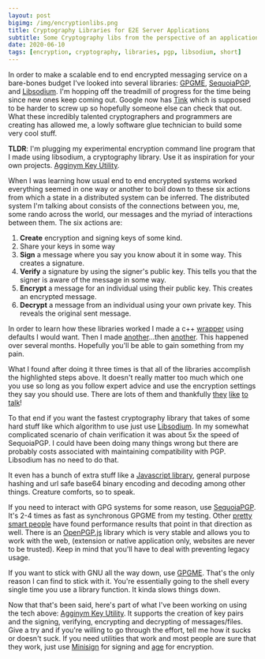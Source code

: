 ```yaml
---
layout: post
bigimg: /img/encryptionlibs.png
title: Cryptography Libraries for E2E Server Applications
subtitle: Some Cryptography libs from the perspective of an application programmer
date: 2020-06-10
tags: [encryption, cryptography, libraries, pgp, libsodium, short]
---
```


In order to make a scalable end to end encrypted messaging service on a bare-bones budget I've looked into several libraries: [GPGME](https://gnupg.org/software/gpgme/index.html), [SequoiaPGP](https://sequoia-pgp.org/), and [Libsodium](https://github.com/jedisct1/libsodium).  I'm hopping off the treadmill of progress for the time being since new ones keep coming out.  Google now has [Tink](https://github.com/google/tink) which is supposed to be harder to screw up so hopefully someone else can check that out.  What these incredibly talented cryptographers and programmers are creating has allowed me, a lowly software glue technician to build some very cool stuff.

**TLDR**: I'm plugging my experimental encryption command line program that I made using libsodium, a cryptography library.  Use it as inspiration for your own projects. [Agginym Key Utility](https://github.com/anidean/agginym-cli).

When I was learning how usual end to end encrypted systems worked everything seemed in one way or another to boil down to these six actions from which a state in a distributed system can be inferred.  The distributed system I'm talking about consists of the connections between you, me, some rando across the world, our messages and the myriad of interactions between them.  The six actions are:

1. **Create** encryption and signing keys of some kind.
2. Share your keys in some way
3. **Sign** a message where you say you know about it in some way.  This creates a signature.
4. **Verify** a signature by using the signer's public key.  This tells you that the signer is aware of the message in some way.
5. **Encrypt** a message for an individual using their public key.  This creates an encrypted message.
6. **Decrypt** a message from an individual using your own private key.  This reveals the original sent message.

In order to learn how these libraries worked I made a c++ [wrapper](https://gist.github.com/anidean/aaf803fdb68a2bc22994762d74a879d2) using defaults I would want.  Then I made [another](https://gist.github.com/anidean/dc3b4dd75ae6259cfb317c2918950ca0)...then [another](https://github.com/anidean/agginym-cli/blob/master/keyutil.cpp).  This happened over several months.  Hopefully you'll be able to gain something from my pain.

What I found after doing it three times is that all of the libraries accomplish the highlighted steps above.  It doesn't really matter too much which one you use so long as you follow expert advice and use the encryption settings they say you should use.  There are lots of them and thankfully [they](https://latacora.micro.blog/) [like](https://www.schneier.com/) [to](https://security.googleblog.com/2017/02/announcing-first-sha1-collision.html) [talk](https://protonmail.com/blog/what-is-pgp-encryption/)!

To that end if you want the fastest cryptography library that takes of some hard stuff like which algorithm to use just use [Libsodium](https://github.com/jedisct1/libsodium).  In my somewhat complicated scenario of chain verification it was about 5x the speed of SequoiaPGP.  I could have been doing many things wrong but there are probably costs associated with maintaining compatibility with PGP. Libsodium has no need to do that.

It even has a bunch of extra stuff like a [Javascript library](https://github.com/jedisct1/libsodium.js/), general purpose hashing and url safe base64 binary encoding and decoding among other things.  Creature comforts, so to speak.

If you need to interact with GPG systems for some reason, use [SequoiaPGP](https://sequoia-pgp.org/).  It's 2-4 times as fast as synchronous GPGME from my testing.  Other [pretty smart people](https://twitter.com/kristamonster/status/1145633410280566785) have found performance results that point in that direction as well.  There is an [OpenPGP.js](https://github.com/openpgpjs/openpgpjs) library which is very stable and allows you to work with the web, (extension or native application only, websites are never to be trusted). Keep in mind that you'll have to deal with preventing legacy usage.

If you want to stick with GNU all the way down, use [GPGME](https://gnupg.org/software/gpgme/index.html).  That's the only reason I can find to stick with it.  You're essentially going to the shell every single time you use a library function.  It kinda slows things down.

Now that that's been said, here's part of what I've been working on using the tech above: [Agginym Key Utility](https://github.com/anidean/agginym-cli).  It supports the creation of key pairs and the signing, verifying, encrypting and decrypting of messages/files.  Give a try and if you're willing to go through the effort, tell me how it sucks or doesn't suck.  If you need utilities that work and most people are sure that they work, just use [Minisign](https://github.com/jedisct1/minisign) for signing and [age](https://github.com/FiloSottile/age) for encryption.
